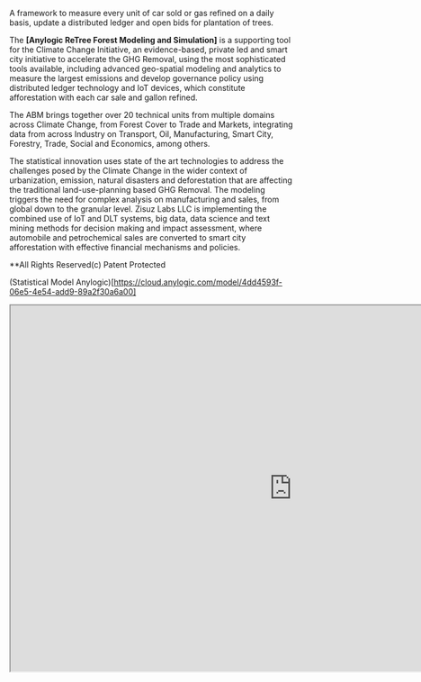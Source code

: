 A framework to measure every unit of car sold or gas refined on a daily basis, update a distributed ledger and open bids for plantation of trees.

The **[Anylogic ReTree Forest Modeling and Simulation]** is a supporting tool for the Climate Change Initiative, an evidence-based, private led and smart city initiative to accelerate the GHG Removal, using the most sophisticated tools available, including advanced geo-spatial modeling and analytics to measure the largest emissions and develop governance policy using distributed ledger technology and IoT devices, which constitute afforestation with each car sale and gallon refined.

The ABM brings together over 20 technical units from multiple domains across Climate Change, from Forest Cover to Trade and Markets, integrating data from across Industry on Transport, Oil, Manufacturing, Smart City, Forestry, Trade, Social and Economics, among others.

The statistical innovation uses state of the art technologies to address the challenges posed by the Climate Change in the wider context of urbanization, emission, natural disasters and deforestation that are affecting the traditional land-use-planning based GHG Removal. The modeling triggers the need for complex analysis on manufacturing and sales, from global down to the granular level. Zisuz Labs LLC is implementing the combined use of IoT and DLT systems, big data, data science and text mining methods for decision making and impact assessment, where automobile and petrochemical sales are converted to smart city afforestation with effective financial mechanisms and policies. 

**All Rights Reserved(c) Patent Protected

(Statistical Model Anylogic)[https://cloud.anylogic.com/model/4dd4593f-06e5-4e54-add9-89a2f30a6a00]

<iframe width="1000" height="650" allow="fullscreen" src="https://cloud.anylogic.com/model/4dd4593f-06e5-4e54-add9-89a2f30a6a00?mode=SETTINGS">
</iframe>
